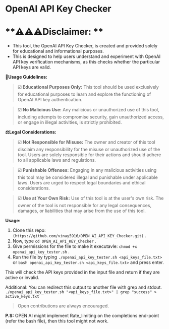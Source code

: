 OpenAI API Key Checker
===============

**⚠️⚠️⚠️Disclaimer: **
===============

- This tool, the OpenAI API Key Checker, is created and provided solely for educational and informational purposes.
- This is designed to help users understand and experiment with OpenAI API key verification mechanisms, as this checks whether the particular API keys are valid.


**📗Usage Guidelines:**

> ☑️ **Educational Purposes Only:** This tool should be used exclusively for educational purposes to learn and explore the functioning of OpenAI API key authentication.

> ☑️ **No Malicious Use:** Any malicious or unauthorized use of this tool, including attempts to compromise security, gain unauthorized access, or engage in illegal activities, is strictly prohibited.

**⚖️Legal Considerations:**

> ☑️ **Not Responsible for Misuse:** The owner and creator of this tool disclaim any responsibility for the misuse or unauthorized use of the tool. Users are solely responsible for their actions and should adhere to all applicable laws and regulations.

> ☑️ **Punishable Offenses:** Engaging in any malicious activities using this tool may be considered illegal and punishable under applicable laws. Users are urged to respect legal boundaries and ethical considerations.

> ☑️ **Use at Your Own Risk:** Use of this tool is at the user's own risk. The owner of the tool is not responsible for any legal consequences, damages, or liabilities that may arise from the use of this tool.

**Usage:**

  1. Clone this repo: `(https://github.com/vinay5916/OPEN_AI_API_KEY_Checker.git)` .
  1. Now, type `cd OPEN_AI_API_KEY_Checker` .
  1. Give permissions for the file to make it executavle: `chmod +x openai_api_key_tester.sh` .
  1. Run the file by typing `./openai_api_key_tester.sh <api_keys_file.txt>` or `bash openai_api_key_tester.sh <api_keys_file.txt>` and press enter.

This will check the API keys provided in the input file and return if they are active or invalid.

Additional: You can redirect this output to another file with grep and stdout.
`./openai_api_key_tester.sh "<api_keys_file.txt>" | grep "success" > active_keys.txt`

>Open contributions are always encouraged.

**P.S:** OPEN AI might implement Rate_limiting on the completions end-point (refer the bash file), then this tool might not work.

